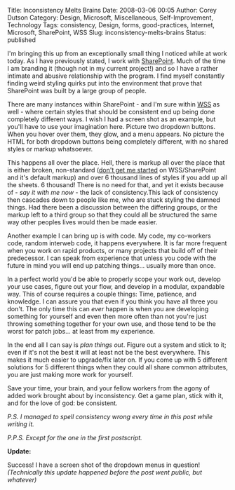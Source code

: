 Title: Inconsistency Melts Brains
Date: 2008-03-06 00:05
Author: Corey Dutson
Category: Design, Microsoft, Miscellaneous, Self-Improvement, Technology
Tags: consistency, Design, forms, good-practices, Internet, Microsoft, SharePoint, WSS
Slug: inconsistency-melts-brains
Status: published

I'm bringing this up from an exceptionally small thing I noticed while
at work today. As I have previously stated, I work with
[SharePoint](http://office.microsoft.com/en-us/sharepointserver/FX100492001033.aspx "Microsoft SharePoint 2007").
Much of the time I am branding it (though not in my current project!)
and so I have a rather intimate and abusive relationship with the
program. I find myself constantly finding weird styling quirks put into
the environment that prove that SharePoint was built by a large group of
people.

There are many instances within SharePoint - and I'm sure within
[WSS](http://office.microsoft.com/en-us/sharepointtechnology/FX100503841033.aspx "Microsoft WSS 3,0")
as well - where certain styles that should be consistent end up being
done completely different ways. I wish I had a screen shot as an
example, but you'll have to use your imagination here. Picture two
dropdown buttons. When you hover over them, they glow, and a menu
appears. No picture the HTML for both dropdown buttons being completely
different, with no shared styles or markup whatsoever.

This happens all over the place. Hell, there is markup all over the
place that is either broken, non-standard ([don't get me
started](/2008/01/31/sharepoint-2007-what-the-hell-man/ "SharePoint 2007: What the hell, man?")
on WSS/SharePoint and it's default markup) and over 6 thousand lines of
styles if you add up all the sheets. 6 thousand! There is no need for
that, and yet it exists because of - *say it with me now* - the lack of
consistency.This lack of consistency then cascades down to people like
me, who are stuck styling the damned things. Had there been a discussion
between the differing groups, or the markup left to a third group so
that they could all be structured the same way other peoples lives would
then be made easier.

<!--adsense-->

Another example I can bring up is with code. My code, my co-workers
code, random interweb code, it happens everywhere. It is far more
frequent when you work on rapid products, or many projects that build
off of their predecessor. I can speak from experience that unless you
code with the future in mind you will end up patching things... usually
more than once.

In a perfect world you'd be able to properly scope your work out,
develop your use cases, figure out your flow, and develop in a modular,
expandable way. This of course requires a couple things: Time, patience,
and knowledge. I can assure you that even if you think you have all
three you don't. The only time this can *ever* happen is when you are
developing something for yourself and even then more often than not
you're just throwing something together for your own use, and those tend
to be the worst for patch jobs... at least from my experience.

In the end all I can say is *plan things out*. Figure out a system and
stick to it; even if it's not the best it will at least not be the best
everywhere. This makes it much easier to upgrade/fix later on. If you
come up with 5 different solutions for 5 different things when they
could all share common attributes, you are just making more work for
yourself.

Save your time, your brain, and your fellow workers from the agony of
added work brought about by inconsistency. Get a game plan, stick with
it, and for the love of god: be consistent.

*P.S. I managed to spell consistency wrong every time in this post while
writing it.*

*P.P.S. Except for the one in the first postscript.*

**Update:**

Success! I have a screen shot of the dropdown menus in question!  
*(Technically this update happened before the post went public, but
whatever)*
